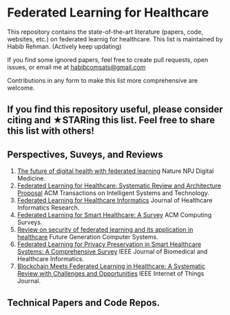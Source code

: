 # Federated Learning for Healthcare
This repository contains the state-of-the-art literature (papers, code, websites, etc.) on federated learnig for healthcare.
This list is maintained by Habib Rehman. (Actively keep updating)

If you find some ignored papers, feel free to create pull requests, open issues, or email me at habibcomsats@gmail.com

Contributions in any form to make this list more comprehensive are welcome.

If you find this repository useful, please consider citing and ★STARing this list.
Feel free to share this list with others!
--------------------------------------------------------------------------------------------------------------------------------

## Perspectives, Suveys, and Reviews
1. [The future of digital health with federated learning](https://www.nature.com/articles/s41746-020-00323-1) Nature NPJ Digital Medicine.
2. [Federated Learning for Healthcare: Systematic Review and Architecture Proposal](https://dl.acm.org/doi/10.1145/3501813) ACM Transactions on Intelligent Systems and Technology.
3. [Federated Learning for Healthcare Informatics](https://link.springer.com/article/10.1007/s41666-020-00082-4) Journal of Healthcare Informatics Research.
4. [Federated Learning for Smart Healthcare: A Survey](https://dl.acm.org/doi/10.1145/3501296) ACM Computing Surveys.
5. [Review on security of federated learning and its application in healthcare](https://www.sciencedirect.com/science/article/abs/pii/S0167739X23000626?via%3Dihub) Future Generation Computer Systems.
6. [Federated Learning for Privacy Preservation in Smart Healthcare Systems: A Comprehensive Survey](https://ieeexplore.ieee.org/document/9794622) IEEE Journal of Biomedical and Healthcare Informatics.
7. [Blockchain Meets Federated Learning in Healthcare: A Systematic Review with Challenges and Opportunities](https://ieeexplore.ieee.org/document/10090221) IEEE Internet of Things Journal.

## Technical Papers and Code Repos.
